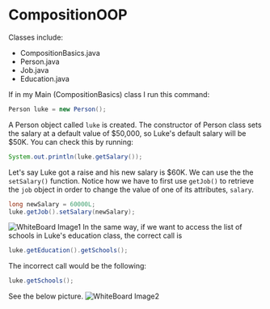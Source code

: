 # CompositionOOP

Classes include:
  - CompositionBasics.java
  - Person.java
  - Job.java
  - Education.java
  
 If in my Main (CompositionBasics) class I run this command:
 ```java
 Person luke = new Person(); 
 ```
 A Person object called `luke` is created. The constructor of Person class sets the salary at a default value of $50,000, so Luke's default salary will be $50K.
 You can check this by running:
  ```java
System.out.println(luke.getSalary());
 ```
Let's say Luke got a raise and his new salary is $60K. We can use the the `setSalary()` function. Notice how we have to first use `getJob()` to retrieve the `job` object in order to change the value of one of its attributes, `salary`.
 ```java
 long newSalary = 60000L;
 luke.getJob().setSalary(newSalary);
 ```
 ![WhiteBoard Image1](https://res.cloudinary.com/jihyunle/image/upload/v1568915308/tp-whiteboard-2_2.jpg)
 In the same way, if we want to access the list of schools in Luke's education class, the correct call is
 ```java
 luke.getEducation().getSchools();
 ```
 The incorrect call would be the following:
  ```java
 luke.getSchools();
 ```
 See the below picture.
![WhiteBoard Image2](https://res.cloudinary.com/jihyunle/image/upload/v1568909536/tp-whiteboard-2.jpg)
